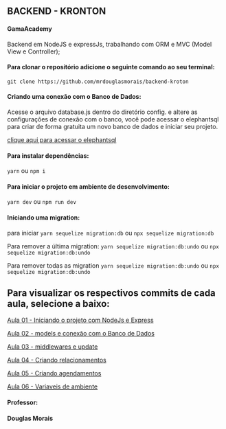 ## BACKEND - KRONTON

#### GamaAcademy

Backend em NodeJS e expressJs, trabalhando com ORM e MVC (Model View e Controller);

#### Para clonar o repositório adicione o seguinte comando ao seu terminal:
`git clone https://github.com/mrdouglasmorais/backend-kroton`

#### Criando uma conexão com o Banco de Dados:
Acesse o arquivo database.js dentro do diretório config.
e altere as configurações de conexão com o banco, você pode acessar o elephantsql para criar de forma gratuita um novo banco de dados e iniciar seu projeto.

[clique aqui para acessar o elephantsql](https://www.elephantsql.com/)

#### Para instalar dependências:
`yarn` ou `npm i`

#### Para iniciar o projeto em ambiente de desenvolvimento:
`yarn dev` ou `npm run dev`

#### Iniciando uma migration: 
para iniciar `yarn sequelize migration:db` ou `npx sequelize migration:db`
<br>

Para remover a última migration: `yarn sequelize migration:db:undo` ou `npx sequelize migration:db:undo`
<br>

Para remover todas as migration `yarn sequelize migration:db:undo` ou `npx sequelize migration:db:undo`
<br>

## Para visualizar os respectivos commits de cada aula, selecione a baixo:
[Aula 01 - Iniciando o projeto com NodeJs e Express](https://github.com/mrdouglasmorais/backend-kroton/tree/34443a11c9c06b55197168c52226d42e22f47eca)

[Aula 02 - models e conexão com o Banco de Dados](https://github.com/mrdouglasmorais/backend-kroton/tree/ea7fabfc0b57d7eac26bad2544e16eb6eb6bbdfa)

[Aula 03 - middlewares e update](https://github.com/mrdouglasmorais/backend-kroton/tree/332374093a272e2830955dadeb951cf9745508b3)

[Aula 04 - Criando relacionamentos](https://github.com/mrdouglasmorais/backend-kroton/commit/1c19e3fe35b0759328eaae12093d735ad3511cb9)

[Aula 05 - Criando agendamentos](https://github.com/mrdouglasmorais/backend-kroton/commit/1c19e3fe35b0759328eaae12093d735ad3511cb9)

[Aula 06 - Variaveis de ambiente](https://github.com/mrdouglasmorais/backend-kroton/commit/1c19e3fe35b0759328eaae12093d735ad3511cb9)


#### Professor:
#### Douglas Morais